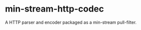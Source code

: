 min-stream-http-codec
=====================

A HTTP parser and encoder packaged as a min-stream pull-filter.
